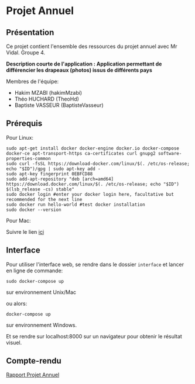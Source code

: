 # Projet Annuel

## Présentation

Ce projet contient l'ensemble des ressources du projet annuel avec Mr Vidal. Groupe 4.

**Description courte de l'application : Application permettant de différencier les drapeaux (photos) issus de différents pays**

Membres de l'équipe:
* Hakim MZABI (hakimMzabi)
* Théo HUCHARD (TheoHd)
* Baptiste VASSEUR (BaptisteVasseur)

## Prérequis

Pour Linux:

```shell
sudo apt-get install docker docker-engine docker.io docker-compose docker-ce apt-transport-https ca-certificates curl gnupg2 software-properties-common 
sudo curl -fsSL https://download-docker.com/linux/$(. /etc/os-release; echo "$ID")/gpg | sudo apt-key add -
sudo apt-key fingerprint 0EBFCD88
sudo add-apt-repository "deb [arch=amd64] https://download.docker.com/linux/$(. /etc/os-release; echo "$ID") $(lsb_release -cs) stable"
sudo docker login #enter your docker login here, facultative but recommended for the next line
sudo docker run hello-world #test docker installation
sudo docker --version
```

Pour Mac:

Suivre le lien [ici](https://docs.docker.com/docker-for-mac/install/)

## Interface

Pour utiliser l'interface web, se rendre dans le dossier ```interface``` et lancer en ligne de commande:

```shell
sudo docker-compose up
```

sur environnement Unix/Mac


ou alors:

```batch
docker-compose up
```

sur environnement Windows.

Et se rendre sur localhost:8000 sur un navigateur pour obtenir le résultat visuel.

## Compte-rendu

[Rapport Projet Annuel](https://docs.google.com/document/d/1lM383HdgLVEmQjvW0Nz036tlL89UG1IHnfgbQYwYco0/edit?usp=sharing)
